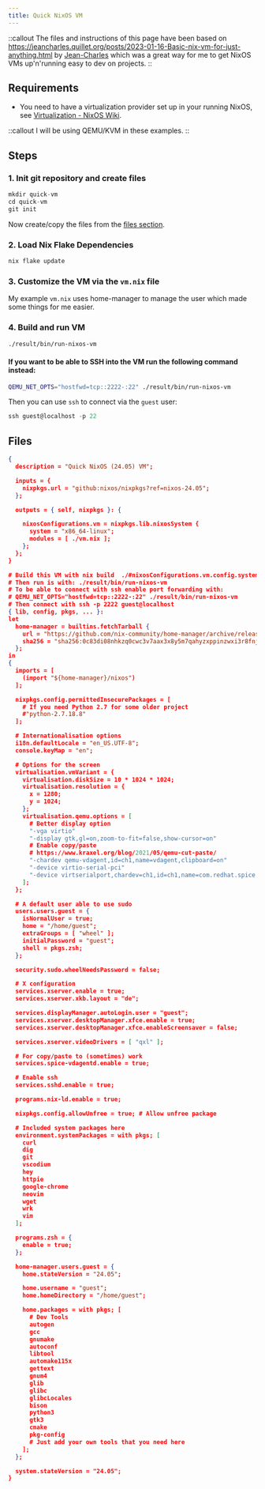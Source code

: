 ```yaml
---
title: Quick NixOS VM
---
```


::callout
The files and instructions of this page have been based on <https://jeancharles.quillet.org/posts/2023-01-16-Basic-nix-vm-for-just-anything.html> by [Jean-Charles](https://jeancharles.quillet.org/) which was a great way for me to get NixOS VMs up'n'running easy to dev on projects.
::

## Requirements

- You need to have a virtualization provider set up in your running NixOS, see [Virtualization - NixOS Wiki](https://nixos.wiki/wiki/Virtualization).

::callout
I will be using QEMU/KVM in these examples.
::

## Steps

### 1. Init git repository and create files

```js
mkdir quick-vm
cd quick-vm
git init
```

Now create/copy the files from the [files section](#files).

### 2. Load Nix Flake Dependencies

```js
nix flake update
```

### 3. Customize the VM via the `vm.nix` file

My example `vm.nix` uses home-manager to manage the user which made some things for me easier.

### 4. Build and run VM

```bash
./result/bin/run-nixos-vm
```

#### If you want to be able to SSH into the VM run the following command instead:

```bash
QEMU_NET_OPTS="hostfwd=tcp::2222-:22" ./result/bin/run-nixos-vm
```

Then you can use `ssh` to connect via the `guest` user:

```js
ssh guest@localhost -p 22
```

## Files

```json [flake.nix]
{
  description = "Quick NixOS (24.05) VM";

  inputs = {
    nixpkgs.url = "github:nixos/nixpkgs?ref=nixos-24.05";
  };

  outputs = { self, nixpkgs }: {

    nixosConfigurations.vm = nixpkgs.lib.nixosSystem {
      system = "x86_64-linux";
      modules = [ ./vm.nix ];
    };
  };
}
```

```json [vm.nix]
# Build this VM with nix build  ./#nixosConfigurations.vm.config.system.build.vm
# Then run is with: ./result/bin/run-nixos-vm
# To be able to connect with ssh enable port forwarding with:
# QEMU_NET_OPTS="hostfwd=tcp::2222-:22" ./result/bin/run-nixos-vm
# Then connect with ssh -p 2222 guest@localhost
{ lib, config, pkgs, ... }:
let
  home-manager = builtins.fetchTarball {
    url = "https://github.com/nix-community/home-manager/archive/release-24.05.tar.gz";
    sha256 = "sha256:0c83di08nhkzq0cwc3v7aax3x8y5m7qahyzxppinzwxi3r8fnjq3";
  };
in
{
  imports = [
    (import "${home-manager}/nixos")
  ];

  nixpkgs.config.permittedInsecurePackages = [
    # If you need Python 2.7 for some older project
    #"python-2.7.18.8"
  ];

  # Internationalisation options
  i18n.defaultLocale = "en_US.UTF-8";
  console.keyMap = "en";

  # Options for the screen
  virtualisation.vmVariant = {
    virtualisation.diskSize = 10 * 1024 * 1024;
    virtualisation.resolution = {
      x = 1280;
      y = 1024;
    };
    virtualisation.qemu.options = [
      # Better display option
      "-vga virtio"
      "-display gtk,gl=on,zoom-to-fit=false,show-cursor=on"
      # Enable copy/paste
      # https://www.kraxel.org/blog/2021/05/qemu-cut-paste/
      "-chardev qemu-vdagent,id=ch1,name=vdagent,clipboard=on"
      "-device virtio-serial-pci"
      "-device virtserialport,chardev=ch1,id=ch1,name=com.redhat.spice.0"
    ];
  };

  # A default user able to use sudo
  users.users.guest = {
    isNormalUser = true;
    home = "/home/guest";
    extraGroups = [ "wheel" ];
    initialPassword = "guest";
    shell = pkgs.zsh;
  };

  security.sudo.wheelNeedsPassword = false;

  # X configuration
  services.xserver.enable = true;
  services.xserver.xkb.layout = "de";

  services.displayManager.autoLogin.user = "guest";
  services.xserver.desktopManager.xfce.enable = true;
  services.xserver.desktopManager.xfce.enableScreensaver = false;

  services.xserver.videoDrivers = [ "qxl" ];

  # For copy/paste to (sometimes) work
  services.spice-vdagentd.enable = true;

  # Enable ssh
  services.sshd.enable = true;

  programs.nix-ld.enable = true;

  nixpkgs.config.allowUnfree = true; # Allow unfree package

  # Included system packages here
  environment.systemPackages = with pkgs; [
    curl
    dig
    git
    vscodium
    hey
    httpie
    google-chrome
    neovim
    wget
    wrk
    vim
  ];

  programs.zsh = {
    enable = true;
  };

  home-manager.users.guest = {
    home.stateVersion = "24.05";

    home.username = "guest";
    home.homeDirectory = "/home/guest";

    home.packages = with pkgs; [
      # Dev Tools
      autogen
      gcc
      gnumake
      autoconf
      libtool
      automake115x
      gettext
      gnum4
      glib
      glibc
      glibcLocales
      bison
      python3
      gtk3
      cmake
      pkg-config
      # Just add your own tools that you need here
    ];
  };

  system.stateVersion = "24.05";
}
```
